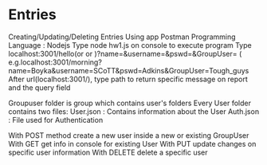 # Entries
Creating/Updating/Deleting Entries 
Using app Postman
Programming Language : Nodejs
Type node hw1.js on console to execute program
Type localhost:3001/hello(or <morning> or <sunny>)?name=<name>&username=<username>&pswd=<password>&GroupUser=<Group>
( e.g.localhost:3001/morning?name=Boyka&username=SCoTT&pswd=Adkins&GroupUser=Tough_guys
After url(localhost:3001/), type path to return specific message on report and the query field

Groupuser folder is group which contains user's folders
Every User folder contains two files: 
  User.json : Contains information about the User
  Auth.json : File used for Authentication

With POST method create a new user inside a new or existing GroupUser
With GET  get info in console for existing User
With PUT  update changes on specific user information
With DELETE delete a specific user
